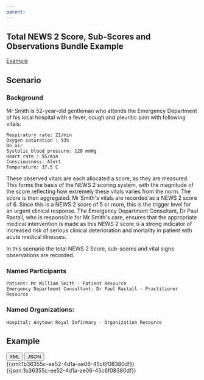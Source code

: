 ```yaml
---
parent: 
---
```

## Total NEWS 2 Score, Sub-Scores and Observations Bundle Example

[Example](#Example)

## Scenario

### Background
Mr Smith is 52-year-old gentleman who attends the Emergency Department of his local hospital with a fever, cough and pleuritic pain with following vitals:

    Respiratory rate: 21/min
    Oxygen saturation : 93%
    On air
    Systolic blood pressure: 120 mmHg
    Heart rate : 95/min
    Consciousness: Alert
    Temperature: 37.5 C

These observed vitals are each allocated a score, as they are measured. This forms the basis of the NEWS 2 scoring system, with the magnitude of the score reflecting how extremely these vitals varies from the norm. The score is then aggregated.  Mr Smith's vitals are recorded as a NEWS 2 score of 6. Since this is a NEWS 2 score of 5 or more, this is the trigger level for an urgent clinical response.  The Emergency Department Consultant, Dr Paul Rastall, who is responsible for Mr Smith's care, ensures that the appropriate medical intervention is made as this NEWS 2 score is a strong indicator of increased risk of serious clinical deterioration and mortality in patient with acute medical illnesses. 

In this scenario the total NEWS 2 Score, sub-scores and vital signs observations are recorded.

### Named Participants
    Patient: Mr William Smith - Patient Resource
    Emergency Department Consultant: Dr Paul Rastall - Practitioner Resource

### Named Organizations: 
    Hospital: Anytown Royal Infirmary - Organization Resource

## Example
<a name="Example"></a>
<div class="tab">
  <button class="tablinks active" onclick="openTab(event, 'XML')">XML</button>
  <button class="tablinks" onclick="openTab(event, 'JSON')">JSON</button>
</div>
<div id="XML" class="tabcontent" style="display:block">
{{xml:1b36355c-ee52-4d1a-ae06-45c6f08380df}}
</div>
<div id="JSON" class="tabcontent">
{{json:1b36355c-ee52-4d1a-ae06-45c6f08380df}}
</div>